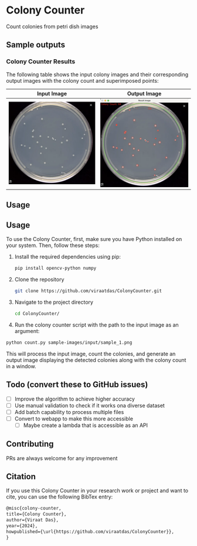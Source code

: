 # Colony Counter
Count colonies from petri dish images 

## Sample outputs

### Colony Counter Results

The following table shows the input colony images and their corresponding output images with the colony count and superimposed points:

| Input Image | Output Image |
|-------------|--------------|
| ![Input 1](sample-images/input/sample_1.png) | ![Output 1](sample-images/output/sample_1.png) |

## Usage

## Usage

To use the Colony Counter, first, make sure you have Python installed on your system. Then, follow these steps:

1. Install the required dependencies using pip:
   ```bash
   pip install opencv-python numpy
   ```
2.  Clone the repository
    ```bash
    git clone https://github.com/viraatdas/ColonyCounter.git
    ```
3. Navigate to the project directory
   ```bash
   cd ColonyCounter/
   ```
4. Run the colony counter script with the path to the input image as an argument:
  ```bash
  python count.py sample-images/input/sample_1.png
  ```

This will process the input image, count the colonies, and generate an output image displaying the detected colonies along with the colony count in a window.

## Todo (convert these to GitHub issues)
- [ ] Improve the algorithm to achieve higher accuracy
- [ ] Use manual validation to check if it works ona  diverse dataset
- [ ] Add batch capability to process multiple files
- [ ] Convert to webapp to make this more accessible
  - [ ] Maybe create a lambda that is accessible as an API 

## Contributing
PRs are always welcome for any improvement

## Citation
If you use this Colony Counter in your research work or project and want to cite, you can use the following BibTex entry: 

```
@misc{colony-counter,
title={Colony Counter},
author={Viraat Das},
year={2024},
howpublished={\url{https://github.com/viraatdas/ColonyCounter}},
}
```

